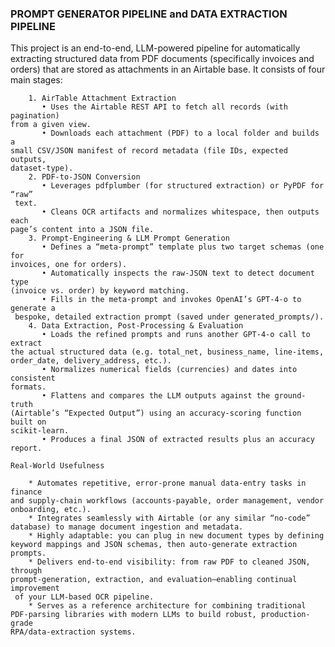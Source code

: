 ### PROMPT GENERATOR PIPELINE and DATA EXTRACTION PIPELINE



This project is an end-to-end, LLM-powered pipeline for automatically
    extracting structured data from PDF documents (specifically invoices and
    orders) that are stored as attachments in an Airtable base. It consists of
    four main stages:

        1. AirTable Attachment Extraction
           • Uses the Airtable REST API to fetch all records (with pagination)
    from a given view.
           • Downloads each attachment (PDF) to a local folder and builds a
    small CSV/JSON manifest of record metadata (file IDs, expected outputs,
    dataset‐type).
        2. PDF-to-JSON Conversion
           • Leverages pdfplumber (for structured extraction) or PyPDF for “raw”
     text.
           • Cleans OCR artifacts and normalizes whitespace, then outputs each
    page’s content into a JSON file.
        3. Prompt-Engineering & LLM Prompt Generation
           • Defines a “meta-prompt” template plus two target schemas (one for
    invoices, one for orders).
           • Automatically inspects the raw‐JSON text to detect document type
    (invoice vs. order) by keyword matching.
           • Fills in the meta-prompt and invokes OpenAI’s GPT-4-o to generate a
     bespoke, detailed extraction prompt (saved under generated_prompts/).
        4. Data Extraction, Post-Processing & Evaluation
           • Loads the refined prompts and runs another GPT-4-o call to extract
    the actual structured data (e.g. total_net, business_name, line-items,
    order_date, delivery_address, etc.).
           • Normalizes numerical fields (currencies) and dates into consistent
    formats.
           • Flattens and compares the LLM outputs against the ground-truth
    (Airtable’s “Expected Output”) using an accuracy-scoring function built on
    scikit-learn.
           • Produces a final JSON of extracted results plus an accuracy report.

    Real-World Usefulness

        * Automates repetitive, error-prone manual data-entry tasks in finance
    and supply-chain workflows (accounts-payable, order management, vendor
    onboarding, etc.).
        * Integrates seamlessly with Airtable (or any similar “no-code”
    database) to manage document ingestion and metadata.
        * Highly adaptable: you can plug in new document types by defining
    keyword mappings and JSON schemas, then auto-generate extraction prompts.
        * Delivers end-to-end visibility: from raw PDF to cleaned JSON, through
    prompt-generation, extraction, and evaluation—enabling continual improvement
     of your LLM-based OCR pipeline.
        * Serves as a reference architecture for combining traditional
    PDF-parsing libraries with modern LLMs to build robust, production-grade
    RPA/data-extraction systems.
